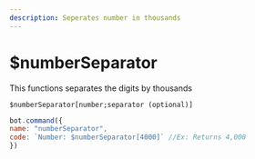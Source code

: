 ```yaml
---
description: Seperates number in thousands
---
```


# $numberSeparator

This functions separates the digits by thousands

```text
$numberSeparator[number;separator (optional)]
```

```javascript
bot.command({
name: "numberSeparator",
code: `Number: $numberSeparator[4000]` //Ex: Returns 4,000
})
```

